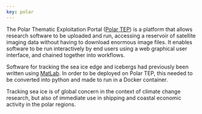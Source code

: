 ```yaml
---
key: polar
---
```


The Polar Thematic Exploitation Portal ([Polar TEP](https://portal.polartep.io/ssoportal/pages/login.jsf)) is a platform that allows research software to be uploaded and run, accessing a reservoir of satellite imaging data without having to download enormous image files. It enables software to be run interactively by end users using a web graphical user interface, and chained together into workflows.

Software for tracking the sea ice edge and icebergs had previously been written using [MatLab](https://uk.mathworks.com/products/matlab.html). In order to be deployed on Polar TEP, this needed to be converted into python and made to run in a Docker container.

Tracking sea ice is of global concern in the context of climate change research, but also of immediate use in shipping and coastal economic activity in the polar regions.